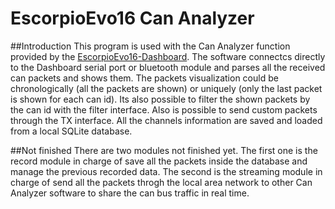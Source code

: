 # EscorpioEvo16 Can Analyzer
##Introduction
This program is used with the Can Analyzer function provided by the [EscorpioEvo16-Dashboard](https://github.com/DavideMalvezzi/EscorpioEvo16-Dashboard).
The software connectcs directly to the Dashboard serial port or bluetooth module and parses all the received can packets and shows them.
The packets visualization could be chronologically (all the packets are shown) or uniquely (only the last packet is shown for each can id). Its also possible to filter the shown packets by the can id with the filter interface.
Also is possible to send custom packets through the TX interface.
All the channels information are saved and loaded from a local SQLite database.

##Not finished
There are two modules not finished yet.
The first one is the record module in charge of save all the packets inside the database and manage the previous recorded data.
The second is the streaming module in charge of send all the packets throgh the local area network to other Can Analyzer software to share 
the can bus traffic in real time.

